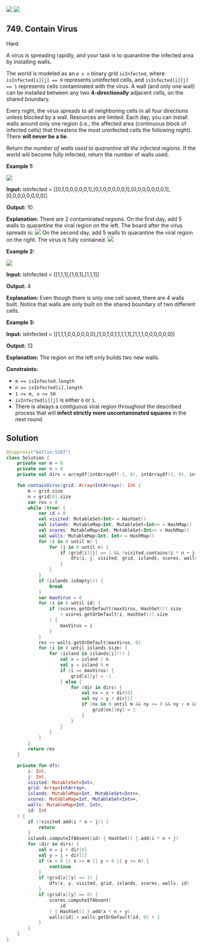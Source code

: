 [![](https://img.shields.io/github/stars/javadev/LeetCode-in-Kotlin?label=Stars&style=flat-square)](https://github.com/javadev/LeetCode-in-Kotlin)
[![](https://img.shields.io/github/forks/javadev/LeetCode-in-Kotlin?label=Fork%20me%20on%20GitHub%20&style=flat-square)](https://github.com/javadev/LeetCode-in-Kotlin/fork)

## 749\. Contain Virus

Hard

A virus is spreading rapidly, and your task is to quarantine the infected area by installing walls.

The world is modeled as an `m x n` binary grid `isInfected`, where `isInfected[i][j] == 0` represents uninfected cells, and `isInfected[i][j] == 1` represents cells contaminated with the virus. A wall (and only one wall) can be installed between any two **4-directionally** adjacent cells, on the shared boundary.

Every night, the virus spreads to all neighboring cells in all four directions unless blocked by a wall. Resources are limited. Each day, you can install walls around only one region (i.e., the affected area (continuous block of infected cells) that threatens the most uninfected cells the following night). There **will never be a tie**.

Return _the number of walls used to quarantine all the infected regions_. If the world will become fully infected, return the number of walls used.

**Example 1:**

![](https://assets.leetcode.com/uploads/2021/06/01/virus11-grid.jpg)

**Input:** isInfected = \[\[0,1,0,0,0,0,0,1],[0,1,0,0,0,0,0,1],[0,0,0,0,0,0,0,1],[0,0,0,0,0,0,0,0]]

**Output:** 10

**Explanation:** There are 2 contaminated regions. On the first day, add 5 walls to quarantine the viral region on the left. The board after the virus spreads is: ![](https://assets.leetcode.com/uploads/2021/06/01/virus12edited-grid.jpg) On the second day, add 5 walls to quarantine the viral region on the right. The virus is fully contained. ![](https://assets.leetcode.com/uploads/2021/06/01/virus13edited-grid.jpg)

**Example 2:**

![](https://assets.leetcode.com/uploads/2021/06/01/virus2-grid.jpg)

**Input:** isInfected = \[\[1,1,1],[1,0,1],[1,1,1]]

**Output:** 4

**Explanation:** Even though there is only one cell saved, there are 4 walls built. Notice that walls are only built on the shared boundary of two different cells.

**Example 3:**

**Input:** isInfected = \[\[1,1,1,0,0,0,0,0,0],[1,0,1,0,1,1,1,1,1],[1,1,1,0,0,0,0,0,0]]

**Output:** 13

**Explanation:** The region on the left only builds two new walls.

**Constraints:**

*   `m == isInfected.length`
*   `n == isInfected[i].length`
*   `1 <= m, n <= 50`
*   `isInfected[i][j]` is either `0` or `1`.
*   There is always a contiguous viral region throughout the described process that will **infect strictly more uncontaminated squares** in the next round.

## Solution

```kotlin
@Suppress("kotlin:S107")
class Solution {
    private var m = 0
    private var n = 0
    private val dirs = arrayOf(intArrayOf(-1, 0), intArrayOf(1, 0), intArrayOf(0, 1), intArrayOf(0, -1))

    fun containVirus(grid: Array<IntArray>): Int {
        m = grid.size
        n = grid[0].size
        var res = 0
        while (true) {
            var id = 0
            val visited: MutableSet<Int> = HashSet()
            val islands: MutableMap<Int, MutableSet<Int>> = HashMap()
            val scores: MutableMap<Int, MutableSet<Int>> = HashMap()
            val walls: MutableMap<Int, Int> = HashMap()
            for (i in 0 until m) {
                for (j in 0 until n) {
                    if (grid[i][j] == 1 && !visited.contains(i * n + j)) {
                        dfs(i, j, visited, grid, islands, scores, walls, id++)
                    }
                }
            }
            if (islands.isEmpty()) {
                break
            }
            var maxVirus = 0
            for (i in 0 until id) {
                if (scores.getOrDefault(maxVirus, HashSet()).size
                    < scores.getOrDefault(i, HashSet()).size
                ) {
                    maxVirus = i
                }
            }
            res += walls.getOrDefault(maxVirus, 0)
            for (i in 0 until islands.size) {
                for (island in islands[i]!!) {
                    val x = island / n
                    val y = island % n
                    if (i == maxVirus) {
                        grid[x][y] = -1
                    } else {
                        for (dir in dirs) {
                            val nx = x + dir[0]
                            val ny = y + dir[1]
                            if (nx in 0 until m && ny >= 0 && ny < n && grid[nx][ny] == 0) {
                                grid[nx][ny] = 1
                            }
                        }
                    }
                }
            }
        }
        return res
    }

    private fun dfs(
        i: Int,
        j: Int,
        visited: MutableSet<Int>,
        grid: Array<IntArray>,
        islands: MutableMap<Int, MutableSet<Int>>,
        scores: MutableMap<Int, MutableSet<Int>>,
        walls: MutableMap<Int, Int>,
        id: Int
    ) {
        if (!visited.add(i * n + j)) {
            return
        }
        islands.computeIfAbsent(id) { HashSet() }.add(i * n + j)
        for (dir in dirs) {
            val x = i + dir[0]
            val y = j + dir[1]
            if (x < 0 || x >= m || y < 0 || y >= n) {
                continue
            }
            if (grid[x][y] == 1) {
                dfs(x, y, visited, grid, islands, scores, walls, id)
            }
            if (grid[x][y] == 0) {
                scores.computeIfAbsent(
                    id
                ) { HashSet() }.add(x * n + y)
                walls[id] = walls.getOrDefault(id, 0) + 1
            }
        }
    }
}
```
